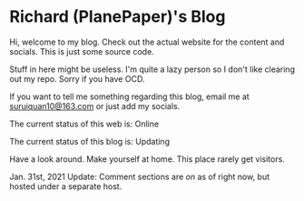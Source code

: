 # Richard (PlanePaper)'s Blog

Hi, welcome to my blog. Check out the actual website for the content and socials. This is just some source code.

Stuff in here might be useless. I'm quite a lazy person so I don't like clearing out my repo. Sorry if you have OCD.

If you want to tell me something regarding this blog, email me at suruiquan10@163.com or just add my socials.

The current status of this web is: Online

The current status of this blog is: Updating

Have a look around. Make yourself at home. This place rarely get visitors.

Jan. 31st, 2021 Update: Comment sections are *on* as of right now, but hosted under a separate host.
